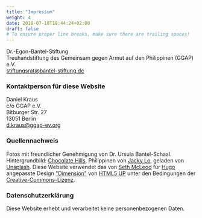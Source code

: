 ```yaml
---
title: "Impressum"
weight: 4
date: 2018-07-18T18:44:24+02:00
draft: false
# To ensure proper line breaks, make sure there are trailing spaces!
---
```

Dr.-Egon-Bantel-Stiftung  
Treuhandstiftung des Gemeinsam gegen Armut auf den Philippinen (GGAP) e.V.  
[stiftungsrat@bantel-stiftung.de][7]

### Kontaktperson für diese Website
Daniel Kraus  
c/o GGAP e.V.  
Bitburger Str. 27  
13051 Berlin  
[d.kraus@ggap-ev.org][1]


### Quellennachweis
Fotos mit freundlicher Genehmigung von Dr. Ursula Bantel-Schaal.
Hintergrundbild: [Chocolate Hills][2], Philippinen von [Jacky Lo][5], geladen
von [Unsplash][6].
Diese Website verwendet das von [Seth McLeod][10] für [Hugo][4] angepasste
Design ["Dimension"][3] von [HTML5 UP][8] unter den Bedingungen der
[Creative-Commons-Lizenz][9].

### Datenschutzerklärung
Diese Website erhebt und verarbeitet keine personenbezogenen Daten.

[1]: mailto:d.kraus@ggap-ev.org
[2]: https://unsplash.com/photos/kCNf42AH5RM
[3]: https://themes.gohugo.io/dimension
[4]: https://gohugo.io
[5]: https://unsplash.com/@hclojacky
[6]: https://unsplash.com
[7]: mailto:stiftungsrat@bantel-stiftung.de
[8]: https://html5up.net
[9]: https://html5up.net/license
[10]: https://www.sethmacleod.com
